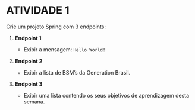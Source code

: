 # ATIVIDADE 1

Crie um projeto Spring com 3 endpoints:

1. **Endpoint 1**
   - Exibir a mensagem: `Hello World!`

2. **Endpoint 2**
   - Exibir a lista de BSM’s da Generation Brasil.

3. **Endpoint 3**
   - Exibir uma lista contendo os seus objetivos de aprendizagem desta semana.
